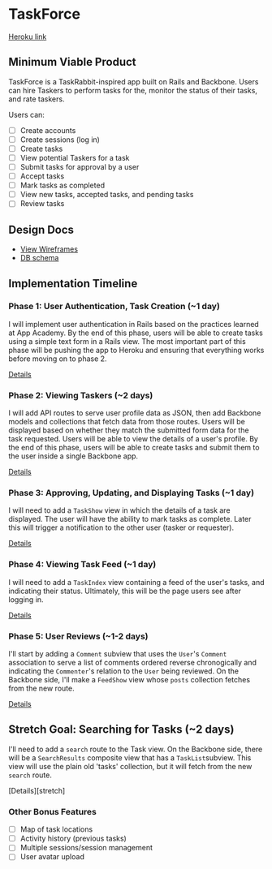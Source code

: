 # TaskForce

[Heroku link][heroku]

[heroku]: http://flux-capacitr.herokuapp.com

## Minimum Viable Product
TaskForce is a TaskRabbit-inspired app built on Rails and Backbone. Users can
hire Taskers to perform tasks for the, monitor the status of their tasks,
and rate taskers.

Users can:

- [ ] Create accounts
- [ ] Create sessions (log in)
- [ ] Create tasks
- [ ] View potential Taskers for a task
- [ ] Submit tasks for approval by a user
- [ ] Accept tasks
- [ ] Mark tasks as completed
- [ ] View new tasks, accepted tasks, and pending tasks
- [ ] Review tasks

## Design Docs
* [View Wireframes][views]
* [DB schema][schema]

[views]: ./docs/views.md
[schema]: ./docs/schema.md

## Implementation Timeline

### Phase 1: User Authentication, Task Creation (~1 day)
I will implement user authentication in Rails based on the practices learned at
App Academy. By the end of this phase, users will be able to create tasks using
a simple text form in a Rails view. The most important part of this phase will
be pushing the app to Heroku and ensuring that everything works before moving on
to phase 2.

[Details][phase-one]

### Phase 2: Viewing Taskers (~2 days)
I will add API routes to serve user profile data as JSON, then add Backbone
models and collections that fetch data from those routes. Users will be
displayed based on whether they match the submitted form data for the task
requested. Users will be able to view the details of a user's profile.
By the end of this phase, users will be able to create tasks and
submit them to the user inside a single Backbone app.

[Details][phase-two]

### Phase 3: Approving, Updating, and Displaying Tasks (~1 day)
I will need to add a `TaskShow` view in which the details of a task are displayed. The user will have the ability to mark tasks as complete. Later this will trigger a notification to the other user (tasker or requester).

[Details][phase-three]

### Phase 4: Viewing Task Feed (~1 day)
I will need to add a `TaskIndex` view containing a feed of the user's tasks,
and indicating their status. Ultimately, this will be the page users see after logging in.

[Details][phase-four]

### Phase 5: User Reviews (~1-2 days)
I'll start by adding a `Comment` subview that uses the `User`'s `Comment` association to serve a list of comments ordered reverse chronogically and indicating the `Commenter`'s relation to the `User` being reviewed. On the Backbone side, I'll make a `FeedShow` view whose `posts` collection fetches
from the new route.

[Details][phase-five]

## Stretch Goal: Searching for Tasks (~2 days)
I'll need to add a `search` route to the Task view. On the Backbone side, there
will be a `SearchResults` composite view that has a `TaskList`subview. This
view will use the plain old 'tasks' collection, but it will fetch from the
new `search` route.

[Details][stretch]

### Other Bonus Features


- [ ] Map of task locations
- [ ] Activity history (previous tasks)
- [ ] Multiple sessions/session management
- [ ] User avatar upload

[phase-one]: ./docs/phases/phase1.md
[phase-two]: ./docs/phases/phase2.md
[phase-three]: ./docs/phases/phase3.md
[phase-four]: ./docs/phases/phase4.md
[phase-five]: ./docs/phases/phase5.md
[stretch-one]: ./docs/phases.stretch.md
